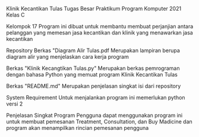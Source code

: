 Klinik Kecantikan Tulas
Tugas Besar Praktikum Program Komputer 2021 Kelas C

Kelompok 17
Program ini dibuat untuk membantu membuat perjanjian antara 
pelanggan yang memesan jasa kecantikan dan klinik yang
menawarkan jasa kecantikan

Repository
Berkas "Diagram Alir Tulas.pdf
Merupakan lampiran berupa diagram alir yang 
menjelaskan cara kerja program

Berkas "Klinik Kecangtikan Tulas.py" 
Merupakan berkas pemrograman dengan bahasa Python yang 
memuat program Klinik Kecantikan Tulas

Berkas "README.md"
Merupakan penjelasan singkat isi dari repository
 
System Requirement
Untuk menjalankan program ini memerlukan python versi 2

Penjelasan Singkat Program
Pengguna dapat menggunakan program ini untuk
membuat pemesanan Treatment, Consultation, dan Buy Madicine
dan program akan menampilkan rincian pemesanan pengguna
